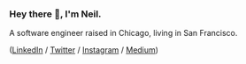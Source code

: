 ### Hey there 👋, I'm Neil.

A software engineer raised in Chicago, living in San Francisco.

([LinkedIn](https://www.linkedin.com/in/neildahlke/) / [Twitter](https://twitter.com/neildahlke) / [Instagram](https://www.instagram.com/eklhad/) / [Medium](https://eklhad.medium.com/))

<!--

[![dahlke's Top GitHub Languages](https://github-readme-stats.vercel.app/api/top-langs/?username=dahlke)](https://github.com/anuraghazra/github-readme-stats)

**dahlke/dahlke** is a ✨ _special_ ✨ repository because its `README.md` (this file) appears on your GitHub profile.

Here are some ideas to get you started:

- 🔭 I’m currently working on ...
- 🌱 I’m currently learning ...
- 👯 I’m looking to collaborate on ...
- 🤔 I’m looking for help with ...
- 💬 Ask me about ...
- 📫 How to reach me: ...
- 😄 Pronouns: ...
- ⚡ Fun fact: ...
-->

